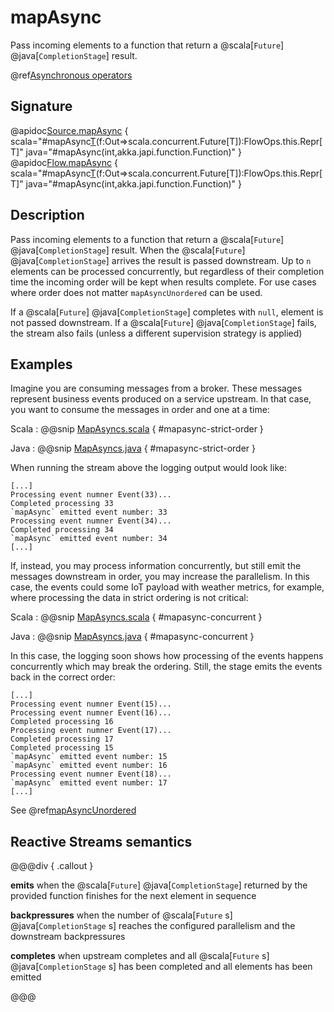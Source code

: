 # mapAsync

Pass incoming elements to a function that return a @scala[`Future`] @java[`CompletionStage`] result.

@ref[Asynchronous operators](../index.md#asynchronous-operators)

## Signature

@apidoc[Source.mapAsync](Source) { scala="#mapAsync[T](parallelism:Int)(f:Out=&gt;scala.concurrent.Future[T]):FlowOps.this.Repr[T]" java="#mapAsync(int,akka.japi.function.Function)" }
@apidoc[Flow.mapAsync](Flow) { scala="#mapAsync[T](parallelism:Int)(f:Out=&gt;scala.concurrent.Future[T]):FlowOps.this.Repr[T]" java="#mapAsync(int,akka.japi.function.Function)" }


## Description

Pass incoming elements to a function that return a @scala[`Future`] @java[`CompletionStage`] result. When the @scala[`Future`] @java[`CompletionStage`] arrives the result is passed
downstream. Up to `n` elements can be processed concurrently, but regardless of their completion time the incoming
order will be kept when results complete. For use cases where order does not matter `mapAsyncUnordered` can be used.

If a @scala[`Future`] @java[`CompletionStage`] completes with `null`, element is not passed downstream.
If a @scala[`Future`] @java[`CompletionStage`] fails, the stream also fails (unless a different supervision strategy is applied)

## Examples

Imagine you are consuming messages from a broker. These messages represent business events produced on a service upstream. In that case, you want to consume the messages in order and one at a time:

Scala
:   @@snip [MapAsyncs.scala](/akka-docs/src/test/scala/docs/stream/operators/sourceorflow/MapAsyncs.scala) { #mapasync-strict-order }

Java
:   @@snip [MapAsyncs.java](/akka-docs/src/test/java/jdocs/stream/operators/sourceorflow/MapAsyncs.java) { #mapasync-strict-order }

When running the stream above the logging output would look like:

```
[...]
Processing event numner Event(33)...
Completed processing 33
`mapAsync` emitted event number: 33
Processing event numner Event(34)...
Completed processing 34
`mapAsync` emitted event number: 34
[...]
``` 

If, instead, you may process information concurrently, but still emit the messages downstream in order, you may increase the parallelism. In this case, the events could some IoT payload with weather metrics, for example, where processing the data in strict ordering is not critical:

Scala
:   @@snip [MapAsyncs.scala](/akka-docs/src/test/scala/docs/stream/operators/sourceorflow/MapAsyncs.scala) { #mapasync-concurrent }

Java
:   @@snip [MapAsyncs.java](/akka-docs/src/test/java/jdocs/stream/operators/sourceorflow/MapAsyncs.java) { #mapasync-concurrent }

In this case, the logging soon shows how processing of the events happens concurrently which may break the ordering. Still, the stage  emits the events back in the correct order:

```
[...]
Processing event numner Event(15)...
Processing event numner Event(16)...
Completed processing 16
Processing event numner Event(17)...
Completed processing 17
Completed processing 15
`mapAsync` emitted event number: 15
`mapAsync` emitted event number: 16
Processing event numner Event(18)...
`mapAsync` emitted event number: 17
[...]
```

See @ref[mapAsyncUnordered](/mapAsyncUnorderedindex.md#example)


## Reactive Streams semantics

@@@div { .callout }

**emits** when the @scala[`Future`] @java[`CompletionStage`] returned by the provided function finishes for the next element in sequence

**backpressures** when the number of @scala[`Future` s] @java[`CompletionStage` s] reaches the configured parallelism and the downstream backpressures

**completes** when upstream completes and all @scala[`Future` s] @java[`CompletionStage` s] has been completed and all elements has been emitted

@@@

